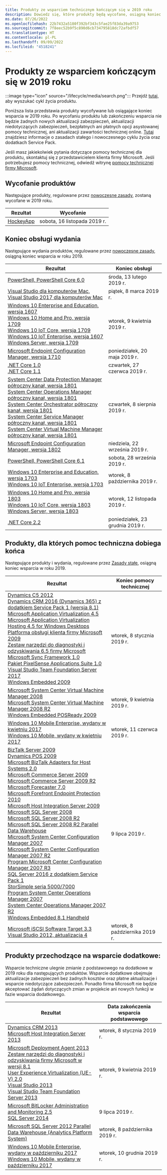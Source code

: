```yaml
---
title: Produkty ze wsparciem technicznym kończącym się w 2019 roku
description: Dowiedz się, które produkty będą wycofane, osiągną koniec wsparcia technicznego lub przejdą ze wsparcia podstawowego do dodatkowego w 2019 roku.
ms.date: 07/26/2022
ms.openlocfilehash: 22b7432a5180f392bf343c5fae25f83da39a9753
ms.sourcegitcommit: 7f8eec52b9f5c890d6cb734795818dc72afbdf57
ms.translationtype: HT
ms.contentlocale: pl-PL
ms.lasthandoff: 09/09/2022
ms.locfileid: "4518241"
---
```

# <a name="products-ending-support-in-2019"></a>Produkty ze wsparciem kończącym się w 2019 roku

:::image type="icon" source="/lifecycle/media/search.png":::
Przejdź [tutaj](/lifecycle/products/), aby wyszukać cykl życia produktu.

Poniższa lista przedstawia produkty wycofywane lub osiągające koniec wsparcia w 2019 roku. Po wycofaniu produktu lub zakończeniu wsparcia nie będzie żadnych nowych aktualizacji zabezpieczeń, aktualizacji niedotyczących zabezpieczeń, bezpłatnych ani płatnych opcji asystowanej pomocy technicznej, ani aktualizacji zawartości technicznej online. [Tutaj](/lifecycle/overview/product-end-of-support-overview) znajdziesz informacje o zasadach stałego i nowoczesnego cyklu życia oraz dodatkach Service Pack.

Jeśli masz jakiekolwiek pytania dotyczące pomocy technicznej dla produktu, skontaktuj się z przedstawicielem klienta firmy Microsoft. Jeśli potrzebujesz pomocy technicznej, odwiedź witrynę [pomocy technicznej firmy Microsoft](https://support.microsoft.com/contactus/?ws=support).

## <a name="product-retirements"></a>Wycofanie produktów

Następujące produkty, regulowane przez [nowoczesne zasady](/lifecycle/policies/modern), zostaną wycofane w 2019 roku.

| Rezultat | Wycofanie |
| --- | --- |
| [HockeyApp](/lifecycle/products/hockeyapp?branch=live)<br> | sobota, 16 listopada 2019 r. |


## <a name="release-end-of-servicing"></a>Koniec obsługi wydania

Następujące wydania produktów, regulowane przez [nowoczesne zasady](/lifecycle/policies/modern), osiągną koniec wsparcia w roku 2019.

| Rezultat | Koniec obsługi |
| --- | --- |
| [PowerShell, PowerShell Core 6.0](/lifecycle/products/powershell?branch=live)<br> | środa, 13 lutego 2019 r. |
| [Visual Studio dla komputerów Mac, Visual Studio 2017 dla komputerów Mac](/lifecycle/products/visual-studio-for-mac?branch=live)<br> | piątek, 8 marca 2019 r. |
| [Windows 10 Enterprise and Education, wersja 1607](/lifecycle/products/windows-10-enterprise-and-education?branch=live)<br>[Windows 10 Home and Pro, wersja 1709](/lifecycle/products/windows-10-home-and-pro?branch=live)<br>[Windows 10 IoT Core, wersja 1709](/lifecycle/products/windows-10-iot-core?branch=live)<br>[Windows 10 IoT Enterprise, wersja 1607](/lifecycle/products/windows-10-iot-enterprise?branch=live)<br>[Windows Server, wersja 1709](/lifecycle/products/windows-server?branch=live)<br> | wtorek, 9 kwietnia 2019 r. |
| [Microsoft Endpoint Configuration Manager, wersja 1710](/lifecycle/products/microsoft-endpoint-configuration-manager?branch=live)<br> | poniedziałek, 20 maja 2019 r. |
| [.NET Core 1.0](/lifecycle/products/microsoft-net-and-net-core?branch=live)<br>[.NET Core 1.1](/lifecycle/products/microsoft-net-and-net-core?branch=live)<br> | czwartek, 27 czerwca 2019 r. |
| [System Center Data Protection Manager półroczny kanał, wersja 1801](/lifecycle/products/system-center-data-protection-manager-semi-annual-channel?branch=live)<br>[System Center Operations Manager półroczny kanał, wersja 1801](/lifecycle/products/system-center-operations-manager-semi-annual-channel?branch=live)<br>[System Center Orchestrator półroczny kanał, wersja 1801](/lifecycle/products/system-center-orchestrator-semi-annual-channel?branch=live)<br>[System Center Service Manager półroczny kanał, wersja 1801](/lifecycle/products/system-center-service-manager-semi-annual-channel?branch=live)<br>[System Center Virtual Machine Manager półroczny kanał, wersja 1801](/lifecycle/products/system-center-virtual-machine-manager-semi-annual-channel?branch=live)<br> | czwartek, 8 sierpnia 2019 r. |
| [Microsoft Endpoint Configuration Manager, wersja 1802](/lifecycle/products/microsoft-endpoint-configuration-manager?branch=live)<br> | niedziela, 22 września 2019 r. |
| [PowerShell, PowerShell Core 6.1](/lifecycle/products/powershell?branch=live)<br> | sobota, 28 września 2019 r. |
| [Windows 10 Enterprise and Education, wersja 1703](/lifecycle/products/windows-10-enterprise-and-education?branch=live)<br>[Windows 10 IoT Enterprise, wersja 1703](/lifecycle/products/windows-10-iot-enterprise?branch=live)<br> | wtorek, 8 października 2019 r. |
| [Windows 10 Home and Pro, wersja 1803](/lifecycle/products/windows-10-home-and-pro?branch=live)<br>[Windows 10 IoT Core, wersja 1803](/lifecycle/products/windows-10-iot-core?branch=live)<br>[Windows Server, wersja 1803](/lifecycle/products/windows-server?branch=live)<br> | wtorek, 12 listopada 2019 r. |
| [.NET Core 2.2](/lifecycle/products/microsoft-net-and-net-core?branch=live)<br> | poniedziałek, 23 grudnia 2019 r. |


## <a name="products-reaching-end-of-support"></a>Produkty, dla których pomoc techniczna dobiega końca

Następujące produkty i wydania, regulowane przez [Zasady stałe](/lifecycle/policies/fixed), osiągną koniec wsparcia w roku 2019.

| Rezultat | Koniec pomocy technicznej |
| --- | --- |
| [Dynamics C5 2012](/lifecycle/products/dynamics-c5-2012?branch=live)<br>[Dynamics CRM 2016 (Dynamics 365) z dodatkiem Service Pack 1 (wersja 8.1)](/lifecycle/products/dynamics-crm-2016-dynamics-365?branch=live)<br>[Microsoft Application Virtualization 4.5](/lifecycle/products/microsoft-application-virtualization-45?branch=live)<br>[Microsoft Application Virtualization Hosting 4.5 for Windows Desktops](/lifecycle/products/microsoft-application-virtualization-hosting-45?branch=live)<br>[Platforma obsługi klienta firmy Microsoft 2009](/lifecycle/products/microsoft-customer-care-framework-2009?branch=live)<br>[Zestaw narzędzi do diagnostyki i odzyskiwania 6.5 firmy Microsoft](/lifecycle/products/microsoft-diagnostics-and-recovery-toolset-65?branch=live)<br>[Microsoft Sync Framework 1.0](/lifecycle/products/microsoft-sync-framework-10?branch=live)<br>[Pakiet PixelSense Applications Suite 1.0](/lifecycle/products/pixelsense-applications-suite-10?branch=live)<br>[Visual Studio Team Foundation Server 2017](/lifecycle/products/visual-studio-team-foundation-server-2017?branch=live)<br>[Windows Embedded 2009](/lifecycle/products/windows-embedded-2009?branch=live)<br> | wtorek, 8 stycznia 2019 r. |
| [Microsoft System Center Virtual Machine Manager 2008](/lifecycle/products/microsoft-system-center-virtual-machine-manager-2008?branch=live)<br>[Microsoft System Center Virtual Machine Manager 2008 R2](/lifecycle/products/microsoft-system-center-virtual-machine-manager-2008-r2?branch=live)<br>[Windows Embedded POSReady 2009](/lifecycle/products/windows-embedded-posready-2009?branch=live)<br> | wtorek, 9 kwietnia 2019 r. |
| [Windows 10 Mobile Enterprise, wydany w kwietniu 2017](/lifecycle/products/windows-10-mobile-enterprise-released-in-april-2017?branch=live)<br>[Windows 10 Mobile, wydany w kwietniu 2017](/lifecycle/products/windows-10-mobile-released-in-april-2017?branch=live)<br> | wtorek, 11 czerwca 2019 r. |
| [BizTalk Server 2009](/lifecycle/products/biztalk-server-2009?branch=live)<br>[Dynamics POS 2009](/lifecycle/products/dynamics-pos-2009?branch=live)<br>[Microsoft BizTalk Adapters for Host Systems 2.0](/lifecycle/products/microsoft-biztalk-adapters-for-host-systems-20?branch=live)<br>[Microsoft Commerce Server 2009](/lifecycle/products/microsoft-commerce-server-2009?branch=live)<br>[Microsoft Commerce Server 2009 R2](/lifecycle/products/microsoft-commerce-server-2009-r2?branch=live)<br>[Microsoft Forecaster 7.0](/lifecycle/products/microsoft-forecaster-70?branch=live)<br>[Microsoft Forefront Endpoint Protection 2010](/lifecycle/products/microsoft-forefront-endpoint-protection-2010?branch=live)<br>[Microsoft Host Integration Server 2009](/lifecycle/products/microsoft-host-integration-server-2009?branch=live)<br>[Microsoft SQL Server 2008](/lifecycle/products/microsoft-sql-server-2008?branch=live)<br>[Microsoft SQL Server 2008 R2](/lifecycle/products/microsoft-sql-server-2008-r2?branch=live)<br>[Microsoft SQL Server 2008 R2 Parallel Data Warehouse](/lifecycle/products/microsoft-sql-server-2008-r2-parallel-data-warehouse?branch=live)<br>[Microsoft System Center Configuration Manager 2007](/lifecycle/products/microsoft-system-center-configuration-manager-2007?branch=live)<br>[Microsoft System Center Configuration Manager 2007 R2](/lifecycle/products/microsoft-system-center-configuration-manager-2007-r2?branch=live)<br>[Program Microsoft Center Configuration Manager 2007 R3](/lifecycle/products/microsoft-system-center-configuration-manager-2007-r3?branch=live)<br>[SQL Server 2016 z dodatkiem Service Pack 1](/lifecycle/products/sql-server-2016?branch=live)<br>[StorSimple seria 5000/7000](/lifecycle/products/storsimple-50007000-series?branch=live)<br>[Program System Center Operations Manager 2007](/lifecycle/products/system-center-operations-manager-2007?branch=live)<br>[System Center Operations Manager 2007 R2](/lifecycle/products/system-center-operations-manager-2007-r2?branch=live)<br>[Windows Embedded 8.1 Handheld](/lifecycle/products/windows-embedded-81-handheld?branch=live)<br> | 9 lipca 2019 r. |
| [Microsoft iSCSI Software Target 3.3](/lifecycle/products/microsoft-iscsi-software-target-33?branch=live)<br>[Visual Studio 2012, aktualizacja 4](/lifecycle/products/visual-studio-2012?branch=live)<br> | wtorek, 8 października 2019 r. |


## <a name="products-moving-to-extended-support"></a>Produkty przechodzące na wsparcie dodatkowe:

Wsparcie techniczne ulegnie zmianie z podstawowego na dodatkowe w 2019 roku dla następujących produktów. Wsparcie dodatkowe obejmuje aktualizacje zabezpieczeń bez żadnych kosztów oraz płatne aktualizacje i wsparcie niedotyczące zabezpieczeń. Ponadto firma Microsoft nie będzie akceptować żądań dotyczących zmian w projekcie ani nowych funkcji w fazie wsparcia dodatkowego.

| Rezultat | Data zakończenia wsparcia podstawowego |
| --- | --- |
| [Dynamics CRM 2013](/lifecycle/products/dynamics-crm-2013?branch=live)<br>[Microsoft Host Integration Server 2013](/lifecycle/products/microsoft-host-integration-server-2013?branch=live)<br> | wtorek, 8 stycznia 2019 r. |
| [Microsoft Deployment Agent 2013](/lifecycle/products/microsoft-deployment-agent-2013?branch=live)<br>[Zestaw narzędzi do diagnostyki i odzyskiwania firmy Microsoft w wersji 8.1](/lifecycle/products/microsoft-diagnostics-and-recovery-toolset-81?branch=live)<br>[User Experience Virtualization (UE-V) 2.0](/lifecycle/products/user-experience-virtualization-uev-20?branch=live)<br>[Visual Studio 2013](/lifecycle/products/visual-studio-2013?branch=live)<br>[Visual Studio Team Foundation Server 2013](/lifecycle/products/visual-studio-team-foundation-server-2013?branch=live)<br> | wtorek, 9 kwietnia 2019 r. |
| [Microsoft BitLocker Administration and Monitoring 2.5](/lifecycle/products/microsoft-bitlocker-administration-and-monitoring-25?branch=live)<br>[SQL Server 2014](/lifecycle/products/sql-server-2014?branch=live)<br> | 9 lipca 2019 r. |
| [Microsoft SQL Server 2012 Parallel Data Warehouse (Analytics Platform System)](/lifecycle/products/microsoft-sql-server-2012-parallel-data-warehouse-analytics-platform-system?branch=live)<br> | wtorek, 8 października 2019 r. |
| [Windows 10 Mobile Enterprise, wydany w październiku 2017](/lifecycle/products/windows-10-mobile-enterprise-released-in-october-2017?branch=live)<br>[Windows 10 Mobile, wydany w październiku 2017](/lifecycle/products/windows-10-mobile-released-in-october-2017?branch=live)<br> | wtorek, 10 grudnia 2019 r. |
